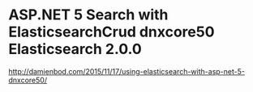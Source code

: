 # ASP.NET 5 Search with ElasticsearchCrud dnxcore50 Elasticsearch 2.0.0

http://damienbod.com/2015/11/17/using-elasticsearch-with-asp-net-5-dnxcore50/
